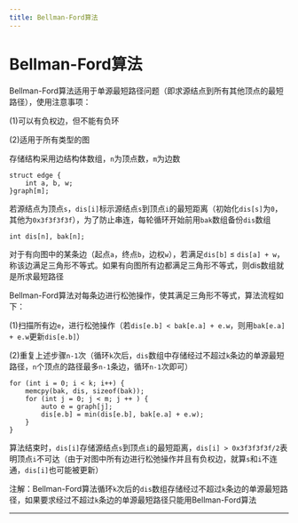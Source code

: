```yaml
---
title: Bellman-Ford算法
---
```


# Bellman-Ford算法

<script type="text/javascript" src="/include/head.js"></script>

Bellman-Ford算法适用于单源最短路径问题（即求源结点到所有其他顶点的最短路径），使用注意事项：

(1)可以有负权边，但不能有负环

(2)适用于所有类型的图

存储结构采用边结构体数组，`n`为顶点数，`m`为边数

```
struct edge {
    int a, b, w;
}graph[m];
```

若源结点为顶点`s`，`dis[i]`标示源结点`s`到顶点`i`的最短距离（初始化`dis[s]`为`0`，其他为`0x3f3f3f3f`），为了防止串连，每轮循环开始前用`bak`数组备份`dis`数组

```
int dis[n], bak[n];
```

对于有向图中的某条边（起点`a`，终点`b`，边权`w`），若满足`dis[b]` $\leqslant$ `dis[a] + w`，称该边满足三角形不等式。如果有向图所有边都满足三角形不等式，则dis数组就是所求最短路径

Bellman-Ford算法对每条边进行松弛操作，使其满足三角形不等式，算法流程如下：

(1)扫描所有边`e`，进行松弛操作（若`dis[e.b] < bak[e.a] + e.w`，则用`bak[e.a] + e.w`更新`dis[e.b]`）

(2)重复上述步骤`n-1`次（循环`k`次后，`dis`数组中存储经过不超过`k`条边的单源最短路径，`n`个顶点的路径最多`n-1`条边，循环`n-1`次即可）

```
for (int i = 0; i < k; i++) {
    memcpy(bak, dis, sizeof(bak));
    for (int j = 0; j < m; j ++ ) {
        auto e = graph[j];
        dis[e.b] = min(dis[e.b], bak[e.a] + e.w);
    }
}
```

算法结束时，`dis[i]`存储源结点`s`到顶点`i`的最短距离，`dis[i] > 0x3f3f3f3f/2`表明顶点`i`不可达（由于对图中所有边进行松弛操作并且有负权边，就算`s`和`i`不连通，`dis[i]`也可能被更新）

注解：Bellman-Ford算法循环`k`次后的`dis`数组存储经过不超过`k`条边的单源最短路径，如果要求经过不超过`k`条边的单源最短路径只能用Bellman-Ford算法

---

<script type="text/javascript" src="/include/tail.js"></script>
